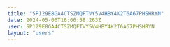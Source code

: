 ```yaml
---
title: "SP129E8GA4CTSZMQFTVY5V4HBY4K2T6A67PHSHRYN"
date: 2024-05-06T16:06:58.263Z
user: SP129E8GA4CTSZMQFTVY5V4HBY4K2T6A67PHSHRYN
layout: "users"
---
```

    
